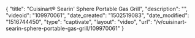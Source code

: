 {
    "title": "Cuisinart&reg; Searin' Sphere Portable Gas Grill",
    "description": "",
    "videoid": "109970061",
    "date_created": "1502519083",
    "date_modified": "1516744450",
    "type": "captivate",
    "layout": "video",
    "url": "\/v\/cuisinart-searin-sphere-portable-gas-grill\/109970061"
}
